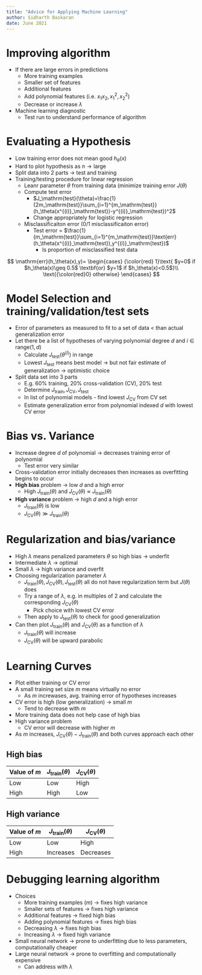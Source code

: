 ```yaml
---
title: "Advice for Applying Machine Learning"
author: Sidharth Baskaran
date: June 2021
---
```


# Improving algorithm

* If there are large errors in predictions
  * More training examples
  * Smaller set of features
  * Additional features
  * Add polynomial features (i.e. $x_1x_2, x_1^2,x_2^2$)
  * Decrease or increase $\lambda$
* Machine learning diagnostic
  * Test run to understand performance of algorithm

# Evaluating a Hypothesis

* Low training error does not mean good $h_\theta(x)$
* Hard to plot hypothesis as $n\to \text{large}$
* Split data into 2 parts $\rightarrow$ test and training
* Training/testing procedure for linear regression
  * Leanr parameter $\theta$ from training data (minimize training error $J(\theta$)
  * Compute test error
    * $J_\mathrm{test}(\theta)=\frac{1}{2m_\mathrm{test}}\sum_{i=1}^{m_\mathrm{test}}(h_\theta(x^{(i)}_\mathrm{test})-y^{(i)}_\mathrm{test})^2$
    * Change appropriately for logistic regression
  * Misclassificaiton error (0/1 misclassificaiton error)
    * Test error = $\frac{1}{m_\mathrm{test}}\sum_{i=1}^{m_\mathrm{test}}\text{err}(h_\theta(x^{(i)}_\mathrm{test}),y^{(i)}_\mathrm{test})$
        * Is proportion of misclassified test data

$$
\mathrm{err}(h_\theta(x),y)=
\begin{cases}
    {\color{red} 1}\text{ $y=0$ if $h_\theta(x)\geq 0.5$ \textbf{or} $y=1$ if $h_\theta(x)<0.5$}\\
    \text{{\color{red}0} otherwise}
\end{cases}
$$

# Model Selection and training/validation/test sets

* Error of parameters as measured to fit to a set of data < than actual generalization error
* Let there be a list of hypotheses of varying polynomial degree $d$ and $i\in \mathrm{range}(1,d)$
  * Calculate $J_\mathrm{test}(\theta^{(i)})$ in range
  * Lowest $J_\mathrm{test}$ means best model $\rightarrow$ but not fair estimate of generalization $\rightarrow$ optimistic choice
* Split data set into 3 parts
  * E.g. 60% training, 20% cross-validation (CV), 20% test
  * Determine $J_\mathrm{train},J_\mathrm{CV},J_\mathrm{test}$
  * In list of polynomial models - find lowest $J_\mathrm{CV}$ from CV set
  * Estimate generalization error from polynomial indexed $d$ with lowest CV error

# Bias vs. Variance

* Increase degree $d$ of polynomial $\rightarrow$ decreases training error of polynomial
  * Test error very similar
* Cross-validation error initially decreases then increases as overfitting begins to occur
* **High bias** problem $\rightarrow$ low $d$ and a high error
  * High $J_\mathrm{train}(\theta)$ and $J_\mathrm{CV}(\theta)\approx J_\mathrm{train}(\theta)$
* **High variance** problem $\rightarrow$ high $d$ and a high error
  * $J_\mathrm{train}(\theta)$ is low
  * $J_\mathrm{CV}(\theta) \gg J_\mathrm{train}(\theta)$

# Regularization and bias/variance

* High $\lambda$ means penalized parameters $\theta$ so high bias $\rightarrow$ underfit
* Intermediate $\lambda$ $\rightarrow$ optimal
* Small $\lambda$ $\rightarrow$ high variance and overfit
* Choosing regularization parameter $\lambda$ 
  * $J_\mathrm{train}(\theta),J_\mathrm{CV}(\theta),J_\mathrm{test}(\theta)$ all do not have regularization term but $J(\theta)$ does
  * Try a range of $\lambda$, e.g. in multiples of 2 and calculate the corresponding $J_\mathrm{CV}(\theta)$
    * Pick choice with lowest CV error
  * Then apply to $J_\mathrm{test}(\theta)$ to check for good generalization
* Can then plot $J_\mathrm{train}(\theta)$ and $J_\mathrm{CV}(\theta)$ as a function of $\lambda$
  * $J_\mathrm{train}(\theta)$ will increase
  * $J_\mathrm{CV}(\theta)$ will be upward parabolic

# Learning Curves

* Plot either training or CV error 
* A small training set size $m$ means virtually no error
  * As $m$ increwases, avg. training error of hypotheses increases
* CV error is high (low generalization) $\rightarrow$ small $m$
  * Tend to decrease with $m$
* More training data does not help case of high bias
* High variance problem
  * CV error will decrease with higher $m$
* As $m$ increases, $J_\mathrm{CV}(\theta)-J_\mathrm{train}(\theta)$ and both curves approach each other

## High bias

| Value of $m$ | $J_\mathrm{train}(\theta)$ | $J_\mathrm{CV}(\theta)$ |
| ------------ | -------------------------- | ----------------------- |
| Low | Low | High |
| High | High | Low |

## High variance

| Value of $m$ | $J_\mathrm{train}(\theta)$ | $J_\mathrm{CV}(\theta)$ |
| ------------ | -------------------------- | ----------------------- |
| Low | Low | High |
| High | Increases | Decreases |

# Debugging learning algorithm

* Choices
  * More training examples ($m$) $\rightarrow$ fixes high variance
  * Smaller sets of features $\rightarrow$ fixes high variance
  * Additional features $\rightarrow$ fixed high bias
  * Adding polynomial features $\rightarrow$ fixes high bias
  * Decreasing $\lambda$ $\rightarrow$ fixes high bias
  * Increasing $\lambda$ $\rightarrow$ fixed high variance
* Small neural network $\rightarrow$ prone to underfitting due to less parameters, computationally cheaper
* Large neural network $\rightarrow$ prone to overfitting and computationally expensive
  * Can address with $\lambda$